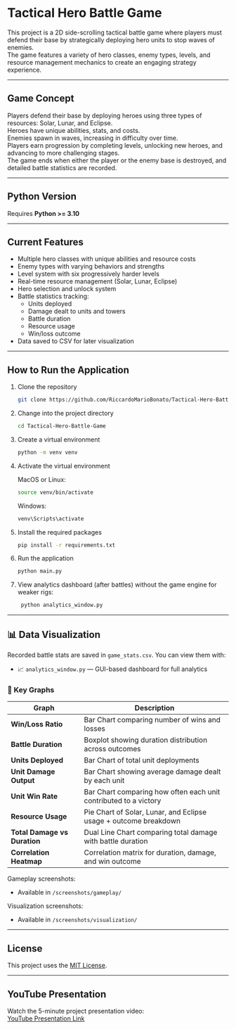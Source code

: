 # Tactical Hero Battle Game

This project is a 2D side-scrolling tactical battle game where players must defend their base by strategically deploying hero units to stop waves of enemies.  
The game features a variety of hero classes, enemy types, levels, and resource management mechanics to create an engaging strategy experience.

---

## Game Concept

Players defend their base by deploying heroes using three types of resources: Solar, Lunar, and Eclipse.  
Heroes have unique abilities, stats, and costs.  
Enemies spawn in waves, increasing in difficulty over time.  
Players earn progression by completing levels, unlocking new heroes, and advancing to more challenging stages.  
The game ends when either the player or the enemy base is destroyed, and detailed battle statistics are recorded.

---

## Python Version

Requires **Python >= 3.10**

---

## Current Features

- Multiple hero classes with unique abilities and resource costs  
- Enemy types with varying behaviors and strengths  
- Level system with six progressively harder levels  
- Real-time resource management (Solar, Lunar, Eclipse)  
- Hero selection and unlock system  
- Battle statistics tracking:
  - Units deployed  
  - Damage dealt to units and towers  
  - Battle duration  
  - Resource usage  
  - Win/loss outcome  
- Data saved to CSV for later visualization

---

## How to Run the Application

1. Clone the repository
    ```bash
    git clone https://github.com/RiccardoMarioBonato/Tactical-Hero-Battle-Game.git
    ```

2. Change into the project directory
    ```bash
    cd Tactical-Hero-Battle-Game
    ```

3. Create a virtual environment
    ```bash
    python -m venv venv
    ```

4. Activate the virtual environment

    MacOS or Linux:
    ```bash
    source venv/bin/activate
    ```

    Windows:
    ```bash
    venv\Scripts\activate
    ```

5. Install the required packages
    ```bash
    pip install -r requirements.txt
    ```

6. Run the application
    ```bash
    python main.py
    ```

7. View analytics dashboard (after battles) without the game engine for weaker rigs:
    ```bash
     python analytics_window.py
    ```
---

## 📊 Data Visualization

Recorded battle stats are saved in `game_stats.csv`. You can view them with:

- 📈 `analytics_window.py` — GUI-based dashboard for full analytics

### 🔑 Key Graphs

| **Graph**                    | **Description**                                                   |
|-----------------------------|-------------------------------------------------------------------|
| **Win/Loss Ratio**          | Bar Chart comparing number of wins and losses                     |
| **Battle Duration**         | Boxplot showing duration distribution across outcomes             |
| **Units Deployed**          | Bar Chart of total unit deployments                               |
| **Unit Damage Output**      | Bar Chart showing average damage dealt by each unit               |
| **Unit Win Rate**           | Bar Chart comparing how often each unit contributed to a victory  |
| **Resource Usage**          | Pie Chart of Solar, Lunar, and Eclipse usage + outcome breakdown  |
| **Total Damage vs Duration**| Dual Line Chart comparing total damage with battle duration       |
| **Correlation Heatmap**     | Correlation matrix for duration, damage, and win outcome          |





Gameplay screenshots:
- Available in `/screenshots/gameplay/`

Visualization screenshots:
- Available in `/screenshots/visualization/`

---

## License

This project uses the [MIT License](LICENSE).

---

## YouTube Presentation

Watch the 5-minute project presentation video:  
[YouTube Presentation Link](https://www.youtube.com/watch?v=_GoVpilOQjs)
